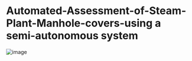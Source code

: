 # Automated-Assessment-of-Steam-Plant-Manhole-covers-using a semi-autonomous system
![image](https://github.com/Arshad-Engineer/Automated-Assessment-of-Steam-Plant-Infrastructure-for-UMD-Facilities-Management/assets/112987383/3ddc48b0-8fb2-466d-b3f4-c47b3b407d45)
